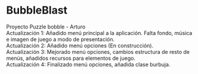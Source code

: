 # BubbleBlast
Proyecto Puzzle bobble - Arturo   
Actualización 1: Añadido menú principal a la aplicación. Falta fondo, música e imagen de juego a modo de presentación.   
Actualización 2: Añadido menú opciones (En construcción).   
Actualización 3: Mejorado menú opciones, cambios estructura de resto de menús, añadidos recursos para elementos de juego.  
Actualización 4: Finalizado menú opciones, añadida clase burbuja.
